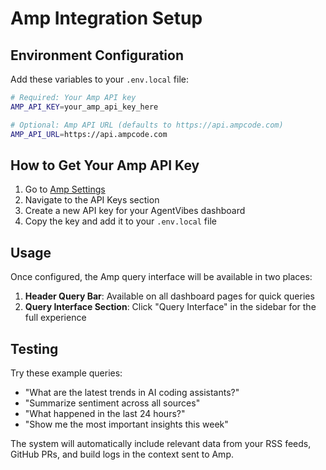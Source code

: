 # Amp Integration Setup

## Environment Configuration

Add these variables to your `.env.local` file:

```bash
# Required: Your Amp API key
AMP_API_KEY=your_amp_api_key_here

# Optional: Amp API URL (defaults to https://api.ampcode.com)
AMP_API_URL=https://api.ampcode.com
```

## How to Get Your Amp API Key

1. Go to [Amp Settings](https://ampcode.com/settings)
2. Navigate to the API Keys section
3. Create a new API key for your AgentVibes dashboard
4. Copy the key and add it to your `.env.local` file

## Usage

Once configured, the Amp query interface will be available in two places:

1. **Header Query Bar**: Available on all dashboard pages for quick queries
2. **Query Interface Section**: Click "Query Interface" in the sidebar for the full experience

## Testing

Try these example queries:
- "What are the latest trends in AI coding assistants?"
- "Summarize sentiment across all sources"
- "What happened in the last 24 hours?"
- "Show me the most important insights this week"

The system will automatically include relevant data from your RSS feeds, GitHub PRs, and build logs in the context sent to Amp.
